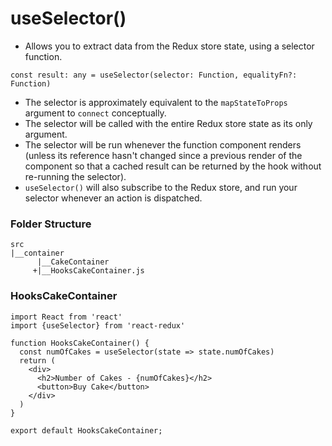 #  useSelector()

- Allows you to extract data from the Redux store state, using a selector function.

```
const result: any = useSelector(selector: Function, equalityFn?: Function)
```

- The selector is approximately equivalent to the `mapStateToProps` argument to `connect` conceptually.
- The selector will be called with the entire Redux store state as its only argument.
- The selector will be run whenever the function component renders (unless its reference hasn't changed since a previous render of the component so that a cached result can be returned by the hook without re-running the selector).
-  `useSelector()` will also subscribe to the Redux store, and run your selector whenever an action is dispatched.

### Folder Structure

```
src
|__container
      |__CakeContainer
     +|__HooksCakeContainer.js

```

### HooksCakeContainer

```
import React from 'react'
import {useSelector} from 'react-redux'

function HooksCakeContainer() {
  const numOfCakes = useSelector(state => state.numOfCakes)
  return (
    <div>
      <h2>Number of Cakes - {numOfCakes}</h2>
      <button>Buy Cake</button>
    </div>
  )
}

export default HooksCakeContainer;
```

